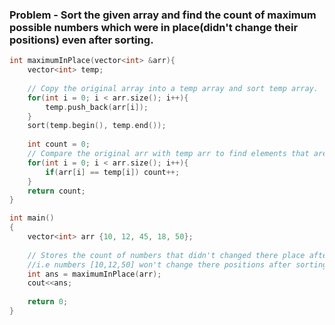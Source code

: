 ### Problem - Sort the given array and find the count of maximum possible numbers which were in place(didn't change their positions) even after sorting.

```cpp
int maximumInPlace(vector<int> &arr){
    vector<int> temp;
    
    // Copy the original array into a temp array and sort temp array.
    for(int i = 0; i < arr.size(); i++){
        temp.push_back(arr[i]);
    }
    sort(temp.begin(), temp.end());
    
    int count = 0;
    // Compare the original arr with temp arr to find elements that are inplace after sorting.
    for(int i = 0; i < arr.size(); i++){
        if(arr[i] == temp[i]) count++;
    }
    return count;
}

int main()
{
    vector<int> arr {10, 12, 45, 18, 50};
    
    // Stores the count of numbers that didn't changed there place after sorting 
    //i.e numbers [10,12,50] won't change there positions after sorting as they are already in correct position
    int ans = maximumInPlace(arr);
    cout<<ans;
    
    return 0;
}
```
